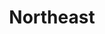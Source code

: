---
layout: default
title: Northeast
desc: "Discover the resorts that skiers and riders are most passionate about in North America."
section_id: value
resions: north-east
---